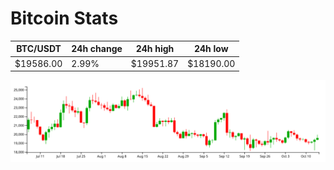 # Bitcoin Stats

BTC/USDT|24h change|24h high|24h low|
|---|---|---|---|
|$19586.00|2.99%|$19951.87|$18190.00|

<img src="./chart.svg">
